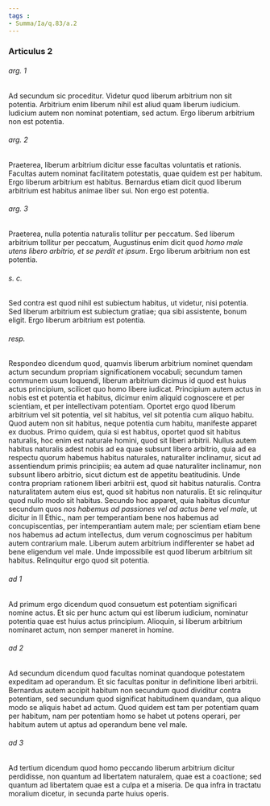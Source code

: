 ```yaml
---
tags : 
- Summa/Ia/q.83/a.2
---
```


### Articulus 2

###### arg. 1
Ad secundum sic proceditur. Videtur quod liberum arbitrium non sit potentia. Arbitrium enim liberum nihil est aliud quam liberum iudicium. Iudicium autem non nominat potentiam, sed actum. Ergo liberum arbitrium non est potentia.

###### arg. 2
Praeterea, liberum arbitrium dicitur esse facultas voluntatis et rationis. Facultas autem nominat facilitatem potestatis, quae quidem est per habitum. Ergo liberum arbitrium est habitus. Bernardus etiam dicit quod liberum arbitrium est habitus animae liber sui. Non ergo est potentia.

###### arg. 3
Praeterea, nulla potentia naturalis tollitur per peccatum. Sed liberum arbitrium tollitur per peccatum, Augustinus enim dicit quod *homo male utens libero arbitrio, et se perdit et ipsum*. Ergo liberum arbitrium non est potentia.

###### s. c.
Sed contra est quod nihil est subiectum habitus, ut videtur, nisi potentia. Sed liberum arbitrium est subiectum gratiae; qua sibi assistente, bonum eligit. Ergo liberum arbitrium est potentia.

###### resp.
Respondeo dicendum quod, quamvis liberum arbitrium nominet quendam actum secundum propriam significationem vocabuli; secundum tamen communem usum loquendi, liberum arbitrium dicimus id quod est huius actus principium, scilicet quo homo libere iudicat. Principium autem actus in nobis est et potentia et habitus, dicimur enim aliquid cognoscere et per scientiam, et per intellectivam potentiam. Oportet ergo quod liberum arbitrium vel sit potentia, vel sit habitus, vel sit potentia cum aliquo habitu. Quod autem non sit habitus, neque potentia cum habitu, manifeste apparet ex duobus. Primo quidem, quia si est habitus, oportet quod sit habitus naturalis, hoc enim est naturale homini, quod sit liberi arbitrii. Nullus autem habitus naturalis adest nobis ad ea quae subsunt libero arbitrio, quia ad ea respectu quorum habemus habitus naturales, naturaliter inclinamur, sicut ad assentiendum primis principiis; ea autem ad quae naturaliter inclinamur, non subsunt libero arbitrio, sicut dictum est de appetitu beatitudinis. Unde contra propriam rationem liberi arbitrii est, quod sit habitus naturalis. Contra naturalitatem autem eius est, quod sit habitus non naturalis. Et sic relinquitur quod nullo modo sit habitus. Secundo hoc apparet, quia habitus dicuntur secundum quos *nos habemus ad passiones vel ad actus bene vel male*, ut dicitur in II Ethic., nam per temperantiam bene nos habemus ad concupiscentias, per intemperantiam autem male; per scientiam etiam bene nos habemus ad actum intellectus, dum verum cognoscimus per habitum autem contrarium male. Liberum autem arbitrium indifferenter se habet ad bene eligendum vel male. Unde impossibile est quod liberum arbitrium sit habitus. Relinquitur ergo quod sit potentia.

###### ad 1
Ad primum ergo dicendum quod consuetum est potentiam significari nomine actus. Et sic per hunc actum qui est liberum iudicium, nominatur potentia quae est huius actus principium. Alioquin, si liberum arbitrium nominaret actum, non semper maneret in homine.

###### ad 2
Ad secundum dicendum quod facultas nominat quandoque potestatem expeditam ad operandum. Et sic facultas ponitur in definitione liberi arbitrii. Bernardus autem accipit habitum non secundum quod dividitur contra potentiam, sed secundum quod significat habitudinem quandam, qua aliquo modo se aliquis habet ad actum. Quod quidem est tam per potentiam quam per habitum, nam per potentiam homo se habet ut potens operari, per habitum autem ut aptus ad operandum bene vel male.

###### ad 3
Ad tertium dicendum quod homo peccando liberum arbitrium dicitur perdidisse, non quantum ad libertatem naturalem, quae est a coactione; sed quantum ad libertatem quae est a culpa et a miseria. De qua infra in tractatu moralium dicetur, in secunda parte huius operis.

